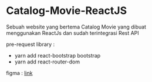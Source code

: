 # Catalog-Movie-ReactJS

Sebuah website yang bertema Catalog Movie yang dibuat <br> menggunakan ReactJs dan sudah terintegrasi Rest API

pre-request library :

- yarn add react-bootstrap bootstrap
- yarn add react-router-dom

figma :
[link](https://www.figma.com/file/q5KjBT5o4NtgztXfODFDy9/movie-catalog?node-id=0%3A1)
